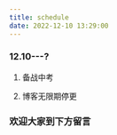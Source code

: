 ```yaml
---
title: schedule
date: 2022-12-10 13:29:00
---
```


### 12.10---?

1. 备战中考

2. 博客无限期停更

### 欢迎大家到下方留言